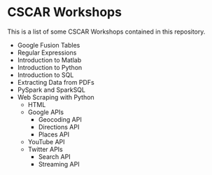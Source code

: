 # CSCAR Workshops
This is a list of some CSCAR Workshops contained in this repository.
- Google Fusion Tables
- Regular Expressions
- Introduction to Matlab
- Introduction to Python
- Introduction to SQL
- Extracting Data from PDFs
- PySpark and SparkSQL
- Web Scraping with Python
  - HTML
  - Google APIs
    - Geocoding API
    - Directions API
    - Places API    
  - YouTube API
  - Twitter APIs
    - Search API
    - Streaming API
